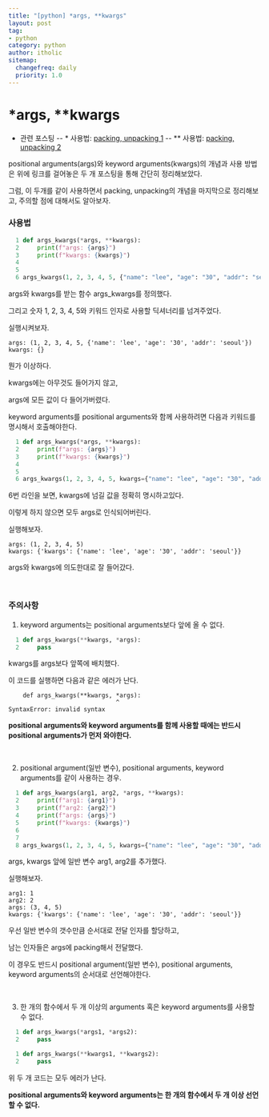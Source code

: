 ```yaml
---
title: "[python] *args, **kwargs"
layout: post
tag:
- python
category: python
author: itholic
sitemap:
  changefreq: daily
  priority: 1.0
---
```


# \*args, \*\*kwargs

- 관련 포스팅
-- \* 사용법: <a href="https://itholic.github.io/python-pack-unpack-1/" target="_blank">packing, unpacking 1</a>
-- \*\* 사용법: <a href="https://itholic.github.io/python-pack-unpack-1/" target="_blank">packing, unpacking 2</a>

positional arguments(args)와 keyword arguments(kwargs)의 개념과 사용 방법은 위에 링크를 걸어놓은 두 개 포스팅을 통해 간단히 정리해보았다.

그럼, 이 두개를 같이 사용하면서 packing, unpacking의 개념을 마지막으로 정리해보고, 주의할 점에 대해서도 알아보자.

### 사용법

```python
  1 def args_kwargs(*args, **kwargs):
  2     print(f"args: {args}")
  3     print(f"kwargs: {kwargs}")
  4
  5
  6 args_kwargs(1, 2, 3, 4, 5, {"name": "lee", "age": "30", "addr": "seoul"})
```

args와 kwargs를 받는 함수 args\_kwargs를 정의했다.

그리고 숫자 1, 2, 3, 4, 5와 키워드 인자로 사용할 딕셔너리를 넘겨주었다.

실행시켜보자.

```
args: (1, 2, 3, 4, 5, {'name': 'lee', 'age': '30', 'addr': 'seoul'})
kwargs: {}
```

뭔가 이상하다.

kwargs에는 아무것도 들어가지 않고,

args에 모든 값이 다 들어가버렸다.

keyword arguments를 positional arguments와 함께 사용하려면 다음과 키워드를 명시해서 호출해야한다.

```python
  1 def args_kwargs(*args, **kwargs):
  2     print(f"args: {args}")
  3     print(f"kwargs: {kwargs}")
  4
  5
  6 args_kwargs(1, 2, 3, 4, 5, kwargs={"name": "lee", "age": "30", "addr": "seoul"})
```

6번 라인을 보면, kwargs에 넘길 값을 정확히 명시하고있다.

이렇게 하지 않으면 모두 args로 인식되어버린다.

실행해보자.

```
args: (1, 2, 3, 4, 5)
kwargs: {'kwargs': {'name': 'lee', 'age': '30', 'addr': 'seoul'}}
```

args와 kwargs에 의도한대로 잘 들어갔다.

<br/>

### 주의사항

1. keyword arguments는 positional arguments보다 앞에 올 수 없다.


```python
  1 def args_kwargs(**kwargs, *args):
  2     pass
```

kwargs를 args보다 앞쪽에 배치했다.

이 코드를 실행하면 다음과 같은 에러가 난다.

```
    def args_kwargs(**kwargs, *args):
                              ^
SyntaxError: invalid syntax
```

**positional arguments와 keyword arguments를 함께 사용할 때에는 반드시 positional arguments가 먼저 와야한다.**


<br/>

2. positional argument(일반 변수), positional arguments, keyword arguments를 같이 사용하는 경우.

```python
  1 def args_kwargs(arg1, arg2, *args, **kwargs):
  2     print(f"arg1: {arg1}")
  3     print(f"arg2: {arg2}")
  4     print(f"args: {args}")
  5     print(f"kwargs: {kwargs}")
  6
  7
  8 args_kwargs(1, 2, 3, 4, 5, kwargs={"name": "lee", "age": "30", "addr": "seoul"})
```

args, kwargs 앞에 일반 변수 arg1, arg2를 추가했다.

실행해보자.

```
arg1: 1
arg2: 2
args: (3, 4, 5)
kwargs: {'kwargs': {'name': 'lee', 'age': '30', 'addr': 'seoul'}}
```

우선 일반 변수의 갯수만큼 순서대로 전달 인자를 할당하고,

남는 인자들은 args에 packing해서 전달했다.

이 경우도 반드시 positional argument(일반 변수), positional arguments, keyword arguments의 순서대로 선언해야한다.

<br/>

3. 한 개의 함수에서 두 개 이상의 arguments 혹은 keyword arguments를 사용할 수 없다.


```python
  1 def args_kwargs(*args1, *args2):
  2     pass
```

```python
  1 def args_kwargs(**kwargs1, **kwargs2):
  2     pass
```

위 두 개 코드는 모두 에러가 난다.

**positional arguments와 keyword arguments는 한 개의 함수에서 두 개 이상 선언할 수 없다.**
